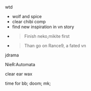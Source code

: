 wtd
- wolf and spice
- clear chibi comp
- find new inspiration in vn story 
- >Finish neko,mikite first
- >Than go on Rance9, a fated vn

jdrama

NieR:Automata

clear ear wax

time for 
bb;
doom;
mk;
